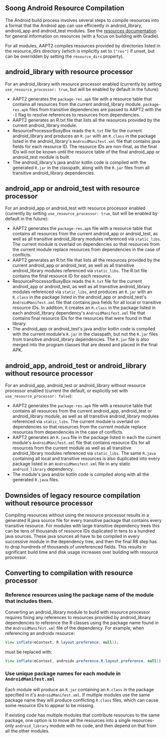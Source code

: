 ## Soong Android Resource Compilation

The Android build process involves several steps to compile resources into a format that the Android app can use
efficiently in android_library, android_app and android_test modules.  See the
[resources documentation](https://developer.android.com/guide/topics/resources/providing-resources) for general
information on resources (with a focus on building with Gradle).

For all modules, AAPT2 compiles resources provided by directories listed in the resource_dirs directory (which is
implicitly set to `["res"]` if unset, but can be overridden by setting the `resource_dirs` property).

## android_library with resource processor
For an android_library with resource processor enabled (currently by setting `use_resource_processor: true`, but will be
enabled by default in the future):
- AAPT2 generates the `package-res.apk` file with a resource table that contains all resources from the current
android_library module.  `package-res.apk` files from transitive dependencies are passed to AAPT2 with the `-I` flag to
resolve references to resources from dependencies.
- AAPT2 generates an R.txt file that lists all the resources provided by the current android_library module.
- ResourceProcessorBusyBox reads the `R.txt` file for the current android_library and produces an `R.jar` with an
`R.class` in the package listed in the android_library's `AndroidManifest.xml` file that contains java fields for each
resource ID.  The resource IDs are non-final, as the final IDs will not be known until the resource table of the final
android_app or android_test module is built.
- The android_library's java and/or kotlin code is compiled with the generated `R.jar` in the classpath, along with the
`R.jar` files from all transitive android_library dependencies.

## android_app or android_test with resource processor
For an android_app or android_test with resource processor enabled (currently by setting `use_resource_processor: true`,
but will be enabled by default in the future):
- AAPT2 generates the `package-res.apk` file with a resource table that contains all resources from the current
android_app or android_test, as well as all transitive android_library modules referenced via `static_libs`.  The
current module is overlaid on dependencies so that resources from the current module replace resources from dependencies
in the case of conflicts.
- AAPT2 generates an R.txt file that lists all the resources provided by the current android_app or android_test, as
well as all transitive android_library modules referenced via `static_libs`.  The R.txt file contains the final resource
ID for each resource.
- ResourceProcessorBusyBox reads the `R.txt` file for the current android_app or android_test, as well as all transitive
android_library modules referenced via `static_libs`, and produces an `R.jar` with an `R.class` in the package listed in
the android_app or android_test's `AndroidManifest.xml` file that contains java fields for all local or transitive
resource IDs.  In addition, it creates an `R.class` in the package listed in each android_library dependency's
`AndroidManifest.xml` file that contains final resource IDs for the resources that were found in that library.
- The android_app or android_test's java and/or kotlin code is compiled with the current module's `R.jar` in the
classpath, but not the `R.jar` files from transitive android_library dependencies.  The `R.jar` file is also merged into
the program  classes that are dexed and placed in the final APK.

## android_app, android_test or android_library without resource processor
For an android_app, android_test or android_library without resource processor enabled (current the default, or
explicitly set with `use_resource_processor: false`):
- AAPT2 generates the `package-res.apk` file with a resource table that contains all resources from the current
android_app, android_test or android_library module, as well as all transitive android_library modules referenced via
`static_libs`.  The current module is overlaid on dependencies so that resources from the current module replace
resources from dependencies in the case of conflicts.
- AAPT2 generates an `R.java` file in the package listed in each the current module's `AndroidManifest.xml` file that
contains resource IDs for all resources from the current module as well as all transitive android_library modules
referenced via `static_libs`.  The same `R.java` containing all local and transitive resources is also duplicated into
every package listed in an `AndroidManifest.xml` file in any static `android_library` dependency.
- The module's java and/or kotlin code is compiled along with all the generated `R.java` files.


## Downsides of legacy resource compilation without resource processor

Compiling resources without using the resource processor results in a generated R.java source file for every transitive
package that contains every transitive resource.  For modules with large transitive dependency trees this can be tens of
thousands of resource IDs duplicated in tens to a hundred java sources.  These java sources all have to be compiled in
every successive module in the dependency tree, and then the final R8 step has to drop hundreds of thousands of
unreferenced fields.  This results in significant build time and disk usage increases over building with resource
processor.

## Converting to compilation with resource processor

### Reference resources using the package name of the module that includes them.
Converting an android_library module to build with resource processor requires fixing any references to resources
provided by android_library dependencies to reference the R classes using the package name found in the
`AndroidManifest.xml` file of the dependency.  For example, when referencing an androidx resource:
```java
View.inflate(mContext, R.layout.preference, null));
```
must be replaced with:
```java
View.inflate(mContext, androidx.preference.R.layout.preference, null));
```

### Use unique package names for each module in `AndroidManifest.xml`

Each module will produce an `R.jar` containing an `R.class` in the package specified in it's `AndroidManifest.xml`.
If multiple modules use the same package name they will produce conflicting `R.class` files, which can cause some
resource IDs to appear to be missing.

If existing code has multiple modules that contribute resources to the same package, one option is to move all the
resources into a single resources-only `android_library` module with no code, and then depend on that from all the other
modules.